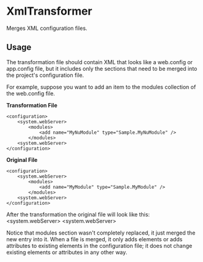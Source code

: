 # XmlTransformer

Merges XML configuration files.

## Usage
The transformation file should contain XML that looks like a web.config or app.config file, but it includes only the sections that need to be merged into the project's configuration file.

For example, suppose you want to add an item to the modules collection of the web.config file.

**Transformation File**  

```
<configuration>  
	<system.webServer>  
		<modules>  
			<add name="MyNuModule" type="Sample.MyNuModule" />  
		</modules>  
	<system.webServer>  
</configuration>
```

**Original File**  
```
<configuration>
	<system.webServer>
		<modules>
			<add name="MyModule" type="Sample.MyModule" />
		</modules>
	<system.webServer>
</configuration>
```

After the transformation the original file will look like this:  
    <configuration>
        <system.webServer>
            <modules>
                <add name="MyModule" type="Sample.MyModule" />
                <add name="MyNuModule" type="Sample.MyNuModule" />
            </modules>
        <system.webServer>
    </configuration>

Notice that modules section wasn't completely replaced, it just merged the new entry into it. When a file is merged, it only adds elements or adds attributes to existing elements in the configuration file; it does not change existing elements or attributes in any other way.

